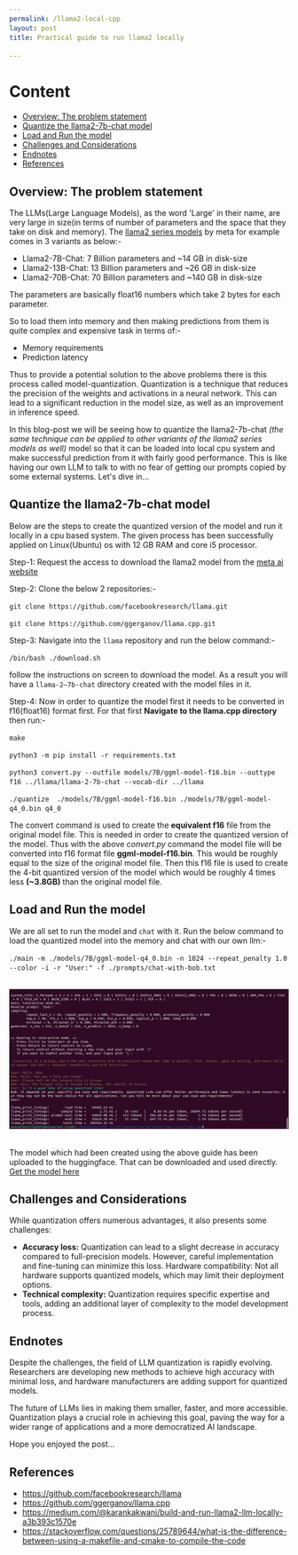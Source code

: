 ```yaml
---
permalink: /llama2-local-cpp
layout: post
title: Practical guide to run llama2 locally

---
```


# Content

* [Overview: The problem statement](#the-problem-statement)
* [Quantize the llama2-7b-chat model](#quantize-the-llama2-7b-chat-model)
* [Load and Run the model](#load-and-run-the-model)
* [Challenges and Considerations](#challenges-and-considerations)
* [Endnotes](#endnotes)
* [References](#references)

## Overview: The problem statement
The LLMs(Large Language Models), as the word 'Large' in their name, are very large in size(in terms of number of parameters and the space that they take on disk and memory). The [llama2 series models](https://github.com/facebookresearch/llama) by meta for example comes in 3 variants as below:-

- Llama2-7B-Chat: 7 Billion parameters and ~14 GB in disk-size
- Llama2-13B-Chat: 13 Billion parameters and ~26 GB in disk-size
- Llama2-70B-Chat: 70 Billion parameters and ~140 GB in disk-size

The parameters are basically float16 numbers which take 2 bytes for each parameter.

So to load them into memory and then making predictions from them is quite complex and expensive task in terms of:-
- Memory requirements
- Prediction latency

Thus to provide a potential solution to the above problems there is this process called model-quantization. Quantization is a technique that reduces the precision of the weights and activations in a neural network. This can lead to a significant reduction in the model size, as well as an improvement in inference speed.

In this blog-post we will be seeing how to quantize the llama2-7b-chat *(the same technique can be applied to other variants of the llama2 series models as well)* model so that it can be loaded into local cpu system and make successful prediction from it with fairly good performance. This is like having our own LLM to talk to with no fear of getting our prompts copied by some external systems. Let's dive in...

## Quantize the llama2-7b-chat model
Below are the steps to create the quantized version of the model and run it locally in a cpu based system. The given process has been successfully applied on Linux(Ubuntu) os with 12 GB RAM and core i5 processor.

Step-1: Request the access to download the llama2 model from the [meta ai website](https://ai.meta.com/resources/models-and-libraries/llama-downloads/)

Step-2: Clone the below 2 repositories:-

`git clone https://github.com/facebookresearch/llama.git`

`git clone https://github.com/ggerganov/llama.cpp.git`

Step-3: Navigate into the `llama` repository and run the below command:-

`/bin/bash ./download.sh`

follow the instructions on screen to download the model. As a result you will have a `llama-2–7b-chat` directory created with the model files in it.

Step-4: Now in order to quantize the model first it needs to be converted in f16(float16) format first. For that first **Navigate to the llama.cpp directory** then run:-

`make`

`python3 -m pip install -r requirements.txt`

`python3 convert.py --outfile models/7B/ggml-model-f16.bin --outtype f16 ../llama/llama-2-7b-chat --vocab-dir ../llama`

`./quantize  ./models/7B/ggml-model-f16.bin ./models/7B/ggml-model-q4_0.bin q4_0`

The convert command is used to create the **equivalent f16** file from the original model file. This is needed in order to create the quantized version of the model. Thus with the above *convert.py* command the model file will be converted into f16 format file **ggml-model-f16.bin**. This would be roughly equal to the size of the original model file. Then this f16 file is used to create the 4-bit quantized version of the model which would be roughly 4 times less **(~3.8GB)** than the original model file.

## Load and Run the model
We are all set to run the model and `chat` with it. Run the below command to load the quantized model into the memory and chat with our own llm:-

`./main -m ./models/7B/ggml-model-q4_0.bin -n 1024 --repeat_penalty 1.0 --color -i -r "User:" -f ./prompts/chat-with-bob.txt`

<br>
<div class="imgcap">
<img src="/assets/images/blog_llama2-local-cpp/llm-local-1.png">
</div>
<br>

The model which had been created using the above guide has been uploaded to the huggingface. That can be downloaded and used directly. [Get the model here](https://huggingface.co/amanpreetsingh459/llama-2-7b-chat_q4_quantized_cpp)

## Challenges and Considerations
While quantization offers numerous advantages, it also presents some challenges:

- **Accuracy loss:** Quantization can lead to a slight decrease in accuracy compared to full-precision models. However, careful implementation and fine-tuning can minimize this loss.
Hardware compatibility: Not all hardware supports quantized models, which may limit their deployment options.
- **Technical complexity:** Quantization requires specific expertise and tools, adding an additional layer of complexity to the model development process.

## Endnotes
Despite the challenges, the field of LLM quantization is rapidly evolving. Researchers are developing new methods to achieve high accuracy with minimal loss, and hardware manufacturers are adding support for quantized models.

The future of LLMs lies in making them smaller, faster, and more accessible. Quantization plays a crucial role in achieving this goal, paving the way for a wider range of applications and a more democratized AI landscape.

Hope you enjoyed the post...

## References
* https://github.com/facebookresearch/llama
* https://github.com/ggerganov/llama.cpp
* https://medium.com/@karankakwani/build-and-run-llama2-llm-locally-a3b393c1570e
* https://stackoverflow.com/questions/25789644/what-is-the-difference-between-using-a-makefile-and-cmake-to-compile-the-code
